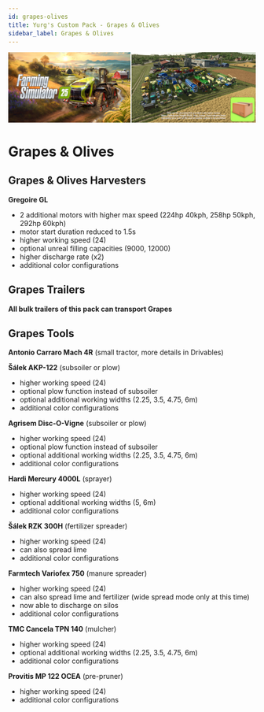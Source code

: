```yaml
---
id: grapes-olives
title: Yurg's Custom Pack - Grapes & Olives
sidebar_label: Grapes & Olives
---
```

[![](modHeader.png)](modScreen.png)
# Grapes & Olives

## Grapes & Olives Harvesters

**Gregoire GL**
- 2 additional motors with higher max speed (224hp 40kph, 258hp 50kph, 292hp 60kph)
- motor start duration reduced to 1.5s
- higher working speed (24)
- optional unreal filling capacities (9000, 12000)
- higher discharge rate (x2)
- additional color configurations

## Grapes Trailers

**All bulk trailers of this pack can transport Grapes**

## Grapes Tools

**Antonio Carraro Mach 4R** (small tractor, more details in Drivables)

**Šálek AKP-122** (subsoiler or plow)
- higher working speed (24)
- optional plow function instead of subsoiler
- optional additional working widths (2.25, 3.5, 4.75, 6m)
- additional color configurations

**Agrisem Disc-O-Vigne** (subsoiler or plow)
- higher working speed (24)
- optional plow function instead of subsoiler
- optional additional working widths (2.25, 3.5, 4.75, 6m)
- additional color configurations

**Hardi Mercury 4000L** (sprayer)
- higher working speed (24)
- optional additional working widths (5, 6m)
- additional color configurations

**Šálek RZK 300H** (fertilizer spreader)
- higher working speed (24)
- can also spread lime
- additional color configurations

**Farmtech Variofex 750** (manure spreader)
- higher working speed (24)
- can also spread lime and fertilizer (wide spread mode only at this time)
- now able to discharge on silos
- additional color configurations

**TMC Cancela TPN 140** (mulcher)
- higher working speed (24)
- optional additional working widths (2.25, 3.5, 4.75, 6m)
- additional color configurations

**Provitis MP 122 OCEA** (pre-pruner)
- higher working speed (24)
- additional color configurations
